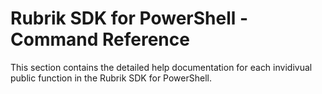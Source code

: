 # Rubrik SDK for PowerShell - Command Reference

This section contains the detailed help documentation for each invidivual public function in the Rubrik SDK for PowerShell. 